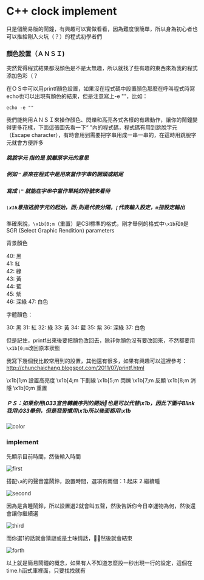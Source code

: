 # C++ clock implement

只是個簡易版的鬧鐘，有興趣可以實做看看，因為難度很簡單，所以身為初心者也可以推給剛入火坑（？）的程式初學者們

### 顏色設置（ＡＮＳＩ)

突然覺得程式結果都沒顏色是不是太無趣，所以就找了些有趣的東西來為我的程式添加色彩（？

在ＯＳ中可以用printf顏色設置，如果沒在程式碼中設置顏色那麼在呼叫程式時寫echo也可以出現有顏色的結果，但是注意寫上-e ""，比如：

`echo -e ""`

我們能夠用ＡＮＳＩ來操作顏色、閃爍和高亮各式各樣的有趣動作，讓你的鬧鐘變得更多花樣，下面這張圖先看一下“ ”內的程式碼，程式碼有用到跳脫字元（Escape character），有時會用到需要把字串用成一串一串的，在這時用跳脫字元就會方便許多

##### 跳脫字元 指的是 脫離原字元的意思

##### 例如 `"` 原來在程式中是用來當作字串的開頭或結尾

##### 寫成 `\"` 就能在字串中當作單純的符號來看待

##### `\x1b`意指逃脫字元的起始，而`;`則是代表分隔，`[`代表輸入設定，`m`指設定輸出

準確來說，`\x1b[0;m`（重置）是CSI標準的格式，剛才舉例的格式中`\x1b`和`0`是SGR (Select Graphic Rendition) parameters

背景顏色 

40: 黑  
41: 紅  
42: 綠  
43: 黃  
44: 藍  
45: 紫  
46: 深綠
47: 白色    

字體顏色：

30: 黑
31: 紅
32: 綠
33: 黃
34: 藍
35: 紫
36: 深綠
37: 白色

但是記住，printf出來後要把顏色改回去，除非你顏色沒有要改回來，不然都要用`\x1b[0;m`改回原本狀態

我寫下幾個我比較常用到的設置，其他還有很多，如果有興趣可以這裡參考：http://chunchaichang.blogspot.com/2011/07/printf.html

\x1b[1;m 設置高亮度
\x1b[4;m 下劃線
\x1b[5;m 閃爍
\x1b[7;m 反顯
\x1b[8;m 消隱
\x1b[0;m 重置

##### ＰＳ：如果你用\033宣告轉義序列的開始也是可以代替\x1b，因此下圖中Blink我用\033舉例，但是我習慣用\x1b所以後面都用\x1b

![color](https://scontent.frmq2-2.fna.fbcdn.net/v/t1.15752-9/144275469_2876524729297980_3632800823634370331_n.png?_nc_cat=107&ccb=2&_nc_sid=ae9488&_nc_ohc=rcz1tGezLpUAX9ghd_S&_nc_ht=scontent.frmq2-2.fna&oh=5e6dcee91b14bea21d246dd588c474f7&oe=603FBC82)

### implement

先顯示目前時間，然後輸入時間

![first](https://scontent.frmq2-2.fna.fbcdn.net/v/t1.15752-9/144647877_231547521985520_706511538132752595_n.png?_nc_cat=109&ccb=2&_nc_sid=ae9488&_nc_ohc=kTAlAG1xvyIAX9BQ8JA&_nc_ht=scontent.frmq2-2.fna&oh=8b2568ccac5aeb8cac25fb5f94c6cc61&oe=603F0082)

搭配`\a`的的聲音當鬧鈴，設置時間，選項有兩個：1.起床 2.繼續睡

![second](https://scontent.frmq2-2.fna.fbcdn.net/v/t1.15752-9/145437100_2859228864314705_396907238929915620_n.png?_nc_cat=103&ccb=2&_nc_sid=ae9488&_nc_ohc=xTD8s8zk2T4AX-pSiL9&_nc_ht=scontent.frmq2-2.fna&oh=6b2247862d61b10a410e3707b08ba0ae&oe=603F152F)

因為是貪睡鬧鈴，所以設置選2就會叫五聲，然後告訴你今日幸運物為何，然後還會讓你繼續選

![third](https://scontent.frmq2-1.fna.fbcdn.net/v/t1.15752-9/145678898_792457034674744_5544496261822610737_n.png?_nc_cat=105&ccb=2&_nc_sid=ae9488&_nc_ohc=EJfiXRO7fOgAX_VDX6D&_nc_oc=AQnyk_YZB156m0JJ5XmJTTE-jA1K060BjFG1W3O-4YDTgX3lKg7nCuJHXCch8Zt9SOIpEwaZL8h9Fvii4v4b_kHG&_nc_ht=scontent.frmq2-1.fna&oh=7fdaac1b30b99547caf5ac79bb690cb4&oe=604086BF)

而你選1的話就會猜謎或是土味情話，然後就會結束

![forth](https://scontent.frmq2-2.fna.fbcdn.net/v/t1.15752-9/144153130_137416731538989_2596087400619191794_n.png?_nc_cat=104&ccb=2&_nc_sid=ae9488&_nc_ohc=dB29uJ4qWxMAX_ZxqJS&_nc_ht=scontent.frmq2-2.fna&oh=d079d8045875ba882316d59cfc3614fb&oe=6041BCC2)


以上就是簡易鬧鐘的概念，如果有人不知道怎麼設一秒出現一行的設定，這個在time.h函式庫裡面，只要找找就有